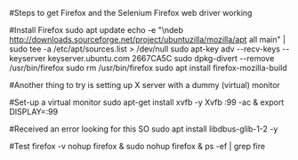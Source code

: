#Steps to get Firefox and the Selenium Firefox web driver working

#Install Firefox
sudo apt update
echo -e "\ndeb http://downloads.sourceforge.net/project/ubuntuzilla/mozilla/apt all main" | sudo tee -a /etc/apt/sources.list > /dev/null
sudo apt-key adv --recv-keys --keyserver keyserver.ubuntu.com 2667CA5C
sudo dpkg-divert --remove /usr/bin/firefox
sudo rm /usr/bin/firefox
sudo apt install firefox-mozilla-build

#Another thing to try is setting up X server with a dummy (virtual) monitor 

#Set-up a virtual monitor
sudo apt-get install xvfb -y
Xvfb :99 -ac &
export DISPLAY=:99 

#Received an error looking for this SO
sudo apt install libdbus-glib-1-2 -y

#Test
firefox -v
nohup firefox &
sudo nohup firefox &
ps -ef | grep fire
